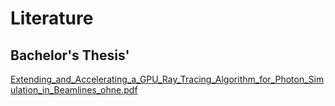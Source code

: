 # Literature


## Bachelor's Thesis'
[Extending_and_Accelerating_a_GPU_Ray_Tracing_Algorithm_for_Photon_Simulation_in_Beamlines_ohne.pdf](/docs/src/res/Extending_and_Accelerating_a_GPU_Ray_Tracing_Algorithm_for_Photon_Simulation_in_Beamlines_ohne.pdf)